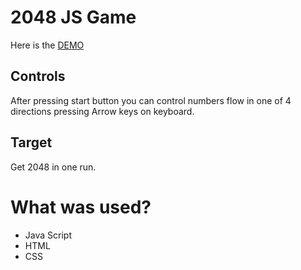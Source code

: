 # 2048 JS Game
Here is the [DEMO](https://bohdan-tron.github.io/2048_JS_game/)

## Controls
After pressing start button you can control numbers flow in one of 4 directions pressing Arrow keys on keyboard.

## Target
Get 2048 in one run.

# What was used?
- Java Script
- HTML
- CSS
